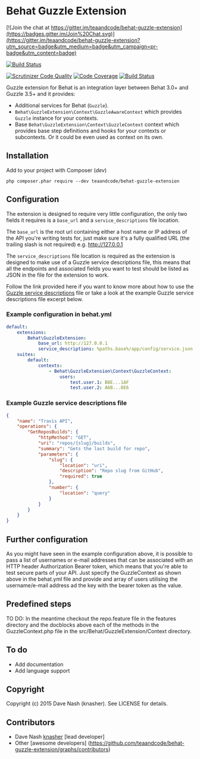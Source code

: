 # Behat Guzzle Extension

[![Join the chat at https://gitter.im/teaandcode/behat-guzzle-extension](https://badges.gitter.im/Join%20Chat.svg)](https://gitter.im/teaandcode/behat-guzzle-extension?utm_source=badge&utm_medium=badge&utm_campaign=pr-badge&utm_content=badge)

[![Build Status](https://travis-ci.org/teaandcode/behat-guzzle-extension.svg?branch=master)](https://travis-ci.org/teaandcode/behat-guzzle-extension)

[![Scrutinizer Code Quality](https://scrutinizer-ci.com/g/teaandcode/behat-guzzle-extension/badges/quality-score.png?b=master)](https://scrutinizer-ci.com/g/teaandcode/behat-guzzle-extension/?branch=master)
[![Code Coverage](https://scrutinizer-ci.com/g/teaandcode/behat-guzzle-extension/badges/coverage.png?b=master)](https://scrutinizer-ci.com/g/teaandcode/behat-guzzle-extension/?branch=master)
[![Build Status](https://scrutinizer-ci.com/g/teaandcode/behat-guzzle-extension/badges/build.png?b=master)](https://scrutinizer-ci.com/g/teaandcode/behat-guzzle-extension/build-status/master)

Guzzle extension for Behat is an integration layer between Behat 3.0+ and Guzzle
3.5+ and it provides:

* Additional services for Behat (``Guzzle``).
* ``Behat\GuzzleExtension\Context\GuzzleAwareContext`` which provides ``Guzzle``
  instance for your contexts.
* Base ``Behat\GuzzleExtension\Context\GuzzleContext`` context which provides
  base step definitions and hooks for your contexts or subcontexts. Or it could
  be even used as context on its own.

## Installation

Add to your project with Composer (*dev*) 

```
php composer.phar require --dev teaandcode/behat-guzzle-extension
```

## Configuration

The extension is designed to require very little configuration, the only two
fields it requires is a `base_url` and a `service_descriptions` file location.

The `base_url` is the root url containing either a host name or IP address of
the API you're writing tests for, just make sure it's a fully qualified URL
(the trailing slash is not required) e.g. http://127.0.0.1

The `service_descriptions` file location is required as the extension is
designed to make use of a Guzzle service descriptions file, this means that all
the endpoints and associated fields you want to test should be listed as JSON in
the file for the extension to work.

Follow the link provided here if you want to know more about how to use the
[Guzzle service descriptions](http://guzzle3.readthedocs.org/webservice-client/guzzle-service-descriptions.html)
file or take a look at the example Guzzle service descriptions file excerpt
below.

### Example configuration in behat.yml

```yaml
default:
    extensions:
        Behat\GuzzleExtension:
            base_url: http://127.0.0.1
            service_descriptions: %paths.base%/app/config/service.json
    suites:
        default:
            contexts:
                - Behat\GuzzleExtension\Context\GuzzleContext:
                    users:
                        test.user.1: B8E...1AF
                        test.user.2: A6B...8E6
```

### Example Guzzle service descriptions file

```json
{
    "name": "Travis API",
    "operations": {
        "GetReposBuilds": {
            "httpMethod": "GET",
            "uri": "repos/{slug}/builds",
            "summary": "Gets the last build for repo",
            "parameters": {
                "slug": {
                    "location": "uri",
                    "description": "Repo slug from GitHub",
                    "required": true
                },
                "number": {
                    "location": "query"
                }
            }
        }
    }
}
```

## Further configuration

As you might have seen in the example configuration above, it is possible to
pass a list of usernames or e-mail addresses that can be associated with an HTTP
header Authorization Bearer token, which means that you're able to test secure
parts of your API. Just specify the GuzzleContext as shown above in the
behat.yml file and provide and array of users utilising the username/e-mail
address ad the key with the bearer token as the value.

## Predefined steps

TO DO: In the meantime checkout the repo.feature file in the features directory
and the docblocks above each of the methods in the GuzzleContext.php file in the
src/Behat/GuzzleExtension/Context directory.

## To do

* Add documentation
* Add language support

## Copyright

Copyright (c) 2015 Dave Nash (knasher). See LICENSE for details.

## Contributors

* Dave Nash [knasher](http://github.com/knasher) [lead developer]
* Other [awesome developers]
  (https://github.com/teaandcode/behat-guzzle-extension/graphs/contributors)
